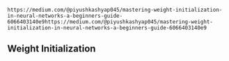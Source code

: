 `https://medium.com/@piyushkashyap045/mastering-weight-initialization-in-neural-networks-a-beginners-guide-6066403140e9https://medium.com/@piyushkashyap045/mastering-weight-initialization-in-neural-networks-a-beginners-guide-6066403140e9`

## Weight Initialization
